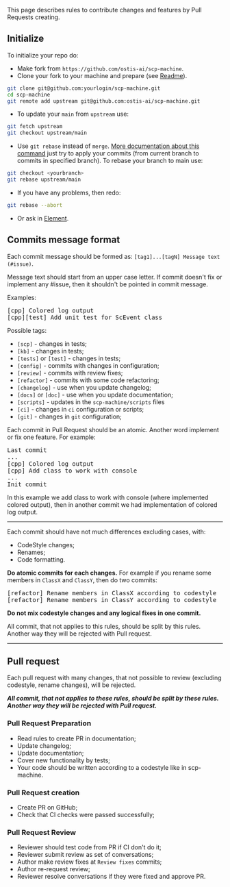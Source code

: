 This page describes rules to contribute changes and features by Pull Requests creating.

## Initialize

To initialize your repo do:

* Make fork from `https://github.com/ostis-ai/scp-machine`.
* Clone your fork to your machine and prepare (see [Readme](https://github.com/ostis-ai/scp-machine)).

```sh
git clone git@github.com:yourlogin/scp-machine.git
cd scp-machine
git remote add upstream git@github.com:ostis-ai/scp-machine.git
```

* To update your `main` from `upstream` use:

```sh
git fetch upstream
git checkout upstream/main
```

* Use `git rebase` instead of `merge`. [More documentation about this command](https://git-scm.com/docs/git-rebase)
just try to apply your commits (from current branch to commits in specified branch). To rebase your branch to main use:

```sh
git checkout <yourbranch>
git rebase upstream/main
```

* If you have any problems, then redo:

```sh
git rebase --abort
```

* Or ask in [Element](https://app.element.io/index.html#/room/#ostis_tech_support:matrix.org).

## Commits message format

Each commit message should be formed as: `[tag1]...[tagN] Message text (#issue)`.

Message text should start from an upper case letter. If commit doesn't fix or implement any #issue, then it shouldn't 
be pointed in commit message.

Examples:
<pre>
[cpp] Colored log output
[cpp][test] Add unit test for ScEvent class
</pre>

Possible tags:

  * `[scp]` - changes in tests;
  * `[kb]` - changes in tests;
  * `[tests]` or `[test]` - changes in tests;
  * `[config]` - commits with changes in configuration;
  * `[review]` - commits with review fixes;
  * `[refactor]` - commits with some code refactoring;
  * `[changelog]` - use when you update changelog;
  * `[docs]` or `[doc]` - use when you update documentation;
  * `[scripts]` - updates in the `scp-machine/scripts` files
  * `[ci]` - changes in `ci` configuration or scripts;
  * `[git]` - changes in `git` configuration;

Each commit in Pull Request should be an atomic. Another word implement or fix one feature. For example:
<pre>
Last commit
...
[cpp] Colored log output
[cpp] Add class to work with console
...
Init commit
</pre>

In this example we add class to work with console (where implemented colored output), then in another commit we had 
implementation of colored log output.

***
Each commit should have not much differences excluding cases, with:

  * CodeStyle changes; 
  * Renames; 
  * Code formatting.

**Do atomic commits for each changes.** For example if you rename some members in `ClassX` and `ClassY`, then do two commits:
<pre>
[refactor] Rename members in ClassX according to codestyle
[refactor] Rename members in ClassY according to codestyle
</pre>

**Do not mix codestyle changes and any logical fixes in one commit.**

All commit, that not applies to this rules, should be split by this rules. Another way they will be rejected with Pull request.

***
## Pull request

Each pull request with many changes, that not possible to review (excluding codestyle, rename changes), will be rejected.

_**All commit, that not applies to these rules, should be split by these rules. Another way they will be rejected with Pull request.**_

### Pull Request Preparation

 - Read rules to create PR in documentation;
 - Update changelog;
 - Update documentation;
 - Cover new functionality by tests;
 - Your code should be written according to a codestyle like in scp-machine.

### Pull Request creation

 - Create PR on GitHub;
 - Check that CI checks were passed successfully;

### Pull Request Review

 - Reviewer should test code from PR if CI don't do it;
 - Reviewer submit review as set of conversations;
 - Author make review fixes at `Review fixes` commits;
 - Author re-request review;
 - Reviewer resolve conversations if they were fixed and approve PR.

